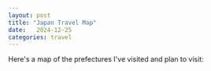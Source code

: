 ```yaml
---
layout: post
title: "Japan Travel Map"
date:   2024-12-25
categories: travel
---
```


Here's a map of the prefectures I've visited and plan to visit:

<div id="japan-map">
    <object id="japan-map" data="/blog/assets/images/japan_map/japan.svg" type="image/svg+xml" style="width: 100%; height: auto;"></object>
</div>

<script>
document.getElementById('japan-map').addEventListener('load', function() {
    const svgDoc = this.contentDocument;
    
    // Set default color for all paths
    const allPaths = svgDoc.getElementsByTagName('path');
    for (let path of allPaths) {
        path.style.fill = '#e0e0e0';  // light gray for unvisited
        path.style.stroke = '#ffffff'; // white borders
        path.style.strokeWidth = '1';
    }

    // Highlight Tokyo
    const tokyo = svgDoc.getElementById('JP-13');
    if (tokyo) {
        tokyo.style.fill = '#4CAF50';  // green for visited
    }
});
</script>
